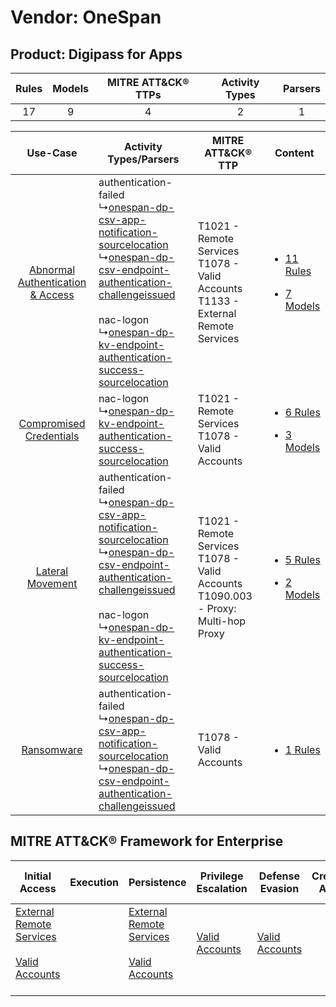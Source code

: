 Vendor: OneSpan
===============
Product: Digipass for Apps
--------------------------
| Rules | Models | MITRE ATT&CK® TTPs | Activity Types | Parsers |
|:-----:|:------:|:------------------:|:--------------:|:-------:|
|  17   |   9    |         4          |       2        |    1    |

|    Use-Case    | Activity Types/Parsers    | MITRE ATT&CK® TTP    | Content    |
|:----:| ---- | ---- | ---- |
| [Abnormal Authentication & Access](../../../UseCases/uc_abnormal_authentication_&_access.md) |  authentication-failed<br> ↳[onespan-dp-csv-app-notification-sourcelocation](Ps/pC_onespandpcsvappnotificationsourcelocation.md)<br> ↳[onespan-dp-csv-endpoint-authentication-challengeissued](Ps/pC_onespandpcsvendpointauthenticationchallengeissued.md)<br><br> nac-logon<br> ↳[onespan-dp-kv-endpoint-authentication-success-sourcelocation](Ps/pC_onespandpkvendpointauthenticationsuccesssourcelocation.md)<br> | T1021 - Remote Services<br>T1078 - Valid Accounts<br>T1133 - External Remote Services<br>   | [<ul><li>11 Rules</li></ul><ul><li>7 Models</li></ul>](RM/r_m_onespan_digipass_for_apps_Abnormal_Authentication_&_Access.md) |
|          [Compromised Credentials](../../../UseCases/uc_compromised_credentials.md)          |  nac-logon<br> ↳[onespan-dp-kv-endpoint-authentication-success-sourcelocation](Ps/pC_onespandpkvendpointauthenticationsuccesssourcelocation.md)<br>    | T1021 - Remote Services<br>T1078 - Valid Accounts<br>    | [<ul><li>6 Rules</li></ul><ul><li>3 Models</li></ul>](RM/r_m_onespan_digipass_for_apps_Compromised_Credentials.md)    |
|    [Lateral Movement](../../../UseCases/uc_lateral_movement.md)    |  authentication-failed<br> ↳[onespan-dp-csv-app-notification-sourcelocation](Ps/pC_onespandpcsvappnotificationsourcelocation.md)<br> ↳[onespan-dp-csv-endpoint-authentication-challengeissued](Ps/pC_onespandpcsvendpointauthenticationchallengeissued.md)<br><br> nac-logon<br> ↳[onespan-dp-kv-endpoint-authentication-success-sourcelocation](Ps/pC_onespandpkvendpointauthenticationsuccesssourcelocation.md)<br> | T1021 - Remote Services<br>T1078 - Valid Accounts<br>T1090.003 - Proxy: Multi-hop Proxy<br> | [<ul><li>5 Rules</li></ul><ul><li>2 Models</li></ul>](RM/r_m_onespan_digipass_for_apps_Lateral_Movement.md)    |
|    [Ransomware](../../../UseCases/uc_ransomware.md)    |  authentication-failed<br> ↳[onespan-dp-csv-app-notification-sourcelocation](Ps/pC_onespandpcsvappnotificationsourcelocation.md)<br> ↳[onespan-dp-csv-endpoint-authentication-challengeissued](Ps/pC_onespandpcsvendpointauthenticationchallengeissued.md)<br>    | T1078 - Valid Accounts<br>    | [<ul><li>1 Rules</li></ul>](RM/r_m_onespan_digipass_for_apps_Ransomware.md)    |

MITRE ATT&CK® Framework for Enterprise
--------------------------------------
| Initial Access                                                                                                                                   | Execution | Persistence                                                                                                                                      | Privilege Escalation                                                | Defense Evasion                                                     | Credential Access | Discovery | Lateral Movement                                                     | Collection | Command and Control                                                                                                                       | Exfiltration | Impact |
| ------------------------------------------------------------------------------------------------------------------------------------------------ | --------- | ------------------------------------------------------------------------------------------------------------------------------------------------ | ------------------------------------------------------------------- | ------------------------------------------------------------------- | ----------------- | --------- | -------------------------------------------------------------------- | ---------- | ----------------------------------------------------------------------------------------------------------------------------------------- | ------------ | ------ |
| [External Remote Services](https://attack.mitre.org/techniques/T1133)<br><br>[Valid Accounts](https://attack.mitre.org/techniques/T1078)<br><br> |           | [External Remote Services](https://attack.mitre.org/techniques/T1133)<br><br>[Valid Accounts](https://attack.mitre.org/techniques/T1078)<br><br> | [Valid Accounts](https://attack.mitre.org/techniques/T1078)<br><br> | [Valid Accounts](https://attack.mitre.org/techniques/T1078)<br><br> |                   |           | [Remote Services](https://attack.mitre.org/techniques/T1021)<br><br> |            | [Proxy: Multi-hop Proxy](https://attack.mitre.org/techniques/T1090/003)<br><br>[Proxy](https://attack.mitre.org/techniques/T1090)<br><br> |              |        |
